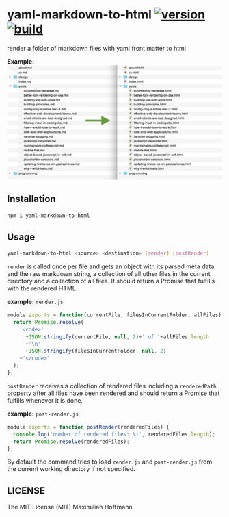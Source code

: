 yaml-markdown-to-html [![version][1]][2] [![build][3]][4]
=======================

render a folder of markdown files with yaml front matter to html

__Example:__
![transformation example](example.png)

Installation
------------

```bash
npm i yaml-markdown-to-html
```

Usage
-----

```bash
yaml-markdown-to-html <source> <destination> [render] [postRender]
```

`render` is called once per file and gets an object with its parsed meta data and the raw markdown string, a collection of all other files in the current directory and a collection of all files. It should return a Promise that fulfills with the rendered HTML.

__example:__ `render.js`

```js
module.exports = function(currentFile, filesInCurrentFolder, allFiles) {
  return Promise.resolve(
    '<code>'
      +JSON.stringify(currentFile, null, 2)+' of '+allFiles.length
      +'\n'
      +JSON.stringify(filesInCurrentFolder, null, 2)
    +'</code>'
  );
};
```

`postRender` receives a collection of rendered files including a `renderedPath` property after all files have been rendered and should return a Promise that fulfills whenever it is done.

__example:__ `post-render.js`

```js
module.exports = function postRender(renderedFiles) {
  console.log('number of rendered files: %i', renderedFiles.length);
  return Promise.resolve(renderedFiles);
};
```

By default the command tries to load `render.js` and `post-render.js` from the current working directory if not specified.

LICENSE
-------

The MIT License (MIT) Maximilian Hoffmann

[1]: http://img.shields.io/npm/v/yaml-markdown-to-html.svg?style=flat
[2]: https://www.npmjs.org/package/yaml-markdown-to-html
[3]: http://img.shields.io/travis/maxhoffmann/yaml-markdown-to-html.svg?style=flat
[4]: https://travis-ci.org/maxhoffmann/yaml-markdown-to-html
